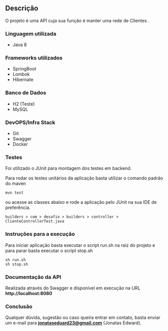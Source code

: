 ## Descrição

O projeto é uma API cuja sua função é manter uma rede de Clientes .

### Linguagem utilizada

- Java 8

### Frameworks utilizados

- SpringBoot
- Lombok
- Hibernate

### Banco de Dados

- H2 (Teste)
- MySQL

### DevOPS/Infra Stack

- Git
- Swagger
- Docker

### Testes

Foi utilizado o JUnit para montagem dos testes em backend.

Para rodar os testes unitários da aplicação basta utilizar o comando padrão do maven

```
mvn test
```

ou acesse as classes abaixo e rode a aplicação pelo JUnit na sua IDE de preferência.

```
builders > com > desafio > builders > controller > ClienteControllerTest.java
```

### Instruções para a execução

Para iniciar aplicação basta executar o script run.sh na raiz do projeto e para parar basta executar o script stop.sh

```
sh run.sh
sh stop.sh
```

### Documentação da API

Realizada através do Swagger e disponível em execução na URL **http://localhost:8080**


### Conclusão

Qualquer dúvida, sugestão ou caso queira entrar em contato, basta enviar um e-mail para **jonataseduard23@gmail.com** (Jonatas Edward). 
